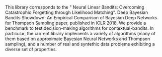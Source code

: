 This library corresponds to the " Neural Linear Bandits: Overcoming Catastrophic Forgetting through Likelihood Matching". 
Deep Bayesian Bandits Showdown: An Empirical Comparison of Bayesian 
Deep Networks for Thompson Sampling paper, published in ICLR 2018. We provide a benchmark to test 
decision-making algorithms for contextual-bandits. In particular, the current library implements a 
variety of algorithms (many of them based on approximate Bayesian Neural Networks and Thompson sampling), 
and a number of real and syntethic data problems exhibiting a diverse set of properties.
